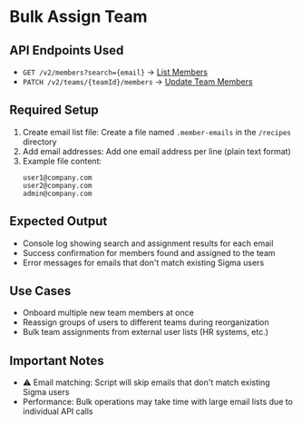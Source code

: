 # Bulk Assign Team

## API Endpoints Used

- `GET /v2/members?search={email}` → [List Members](https://help.sigmacomputing.com/reference/listmembers)
- `PATCH /v2/teams/{teamId}/members` → [Update Team Members](https://help.sigmacomputing.com/reference/updateteammembers)

## Required Setup

1. Create email list file: Create a file named `.member-emails` in the `/recipes` directory
2. Add email addresses: Add one email address per line (plain text format)  
3. Example file content:
   ```
   user1@company.com
   user2@company.com
   admin@company.com
   ```

## Expected Output

- Console log showing search and assignment results for each email
- Success confirmation for members found and assigned to the team
- Error messages for emails that don't match existing Sigma users

## Use Cases

- Onboard multiple new team members at once
- Reassign groups of users to different teams during reorganization
- Bulk team assignments from external user lists (HR systems, etc.)

## Important Notes

- ⚠️ Email matching: Script will skip emails that don't match existing Sigma users
- Performance: Bulk operations may take time with large email lists due to individual API calls
